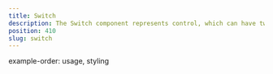```yaml
---
title: Switch
description: The Switch component represents control, which can have two states('true', 'false'). The user can toggle the components value. The modules allow setting and getting its value via the checked property or checkedChange method.
position: 410
slug: switch
---
```

example-order: usage, styling
